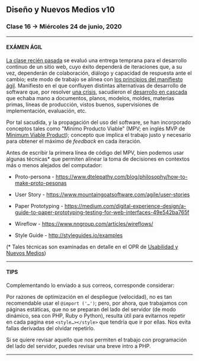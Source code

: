 ## Diseño y Nuevos Medios v10 

### Clase 16 → Miércoles 24 de junio, 2020

- - - - - - - - -

#### EXÁMEN ÁGIL

[La clase recién pasada](https://github.com/profesorfaco/dno037-2020/tree/gh-pages/clase-15) se evaluó una entrega temprana para el desarrollo continuo de un sitio web, cuyo éxito dependerá de iteraciones que, a su vez, dependerán de colaboración, diálogo y capacidad de respuesta ante el cambio; este modo de trabajo se alinea con [los principios del manifiesto ágil](https://agilemanifesto.org/iso/es/principles.html). Manifiesto en el que confluyen distintas alternativas de desarrollo de software que, por resolver [una crisis](https://es.wikipedia.org/wiki/Crisis_del_software), sacudieron el [desarrollo en cascada](https://es.wikipedia.org/wiki/Desarrollo_en_cascada) que echaba mano a documentos, planos, modelos, moldes, materias primas, líneas de producción, vistos buenos, supervisiones de implementación, evaluación, etc.

Por tal sacudida, y la propagación del uso del software, se han incorporado conceptos tales como "Mínimo Producto Viable" (MPV; en inglés MVP de [Minimum Viable Product](https://www.youtube.com/watch?v=ixpphYTDiOM)); concepto que implica el trabajo justo y necesario para obtener el máximo de *feedback* en cada iteración.

Antes de escribir la primera línea de código del MPV, bien podemos usar algunas técnicas* que permiten alinear la toma de decisiones en contextos más o menos alejados del computador:

- Proto-persona - https://www.dtelepathy.com/blog/philosophy/how-to-make-proto-pesonas

- User Story - https://www.mountaingoatsoftware.com/agile/user-stories

- Paper Prototyping - https://medium.com/digital-experience-design/a-guide-to-paper-prototyping-testing-for-web-interfaces-49e542ba765f

- Wireflow - https://www.nngroup.com/articles/wireflows/

- Style Guide - http://styleguides.io/examples

(* Tales técnicas son examinadas en detalle en el OPR de [Usabilidad y Nuevos Medios](http://catalogo.uc.cl/index.php?tmpl=component&option=com_catalogo&view=programa&sigla=dno046))
- - - - - - - - - - - - - - - - - - - - - - - - - -

#### TIPS

Complementando lo enviado a sus correos, corresponde considerar:

Por razones de optimización en el despliegue (velocidad), no es tan recomendable usar el `@import ('…')`; pero, por ahora, que trabajamos con páginas estáticas, que no se preparan del lado del servidor (de modo dinámico, sea con PHP, Ruby o Python), resulta útil para evitarnos repetir en cada pagina ese `<style…></style>` que tendría que ir por ellas. Nos evita fallas derivadas del olvidar repetirlo.

Si se quiere revisar aquello que nos permiten el trabajo con programación del lado del servidor, puedes revisar una breve intro a PHP.

- - - - - - - - - - - - - - - - - - - - - - - - - -



